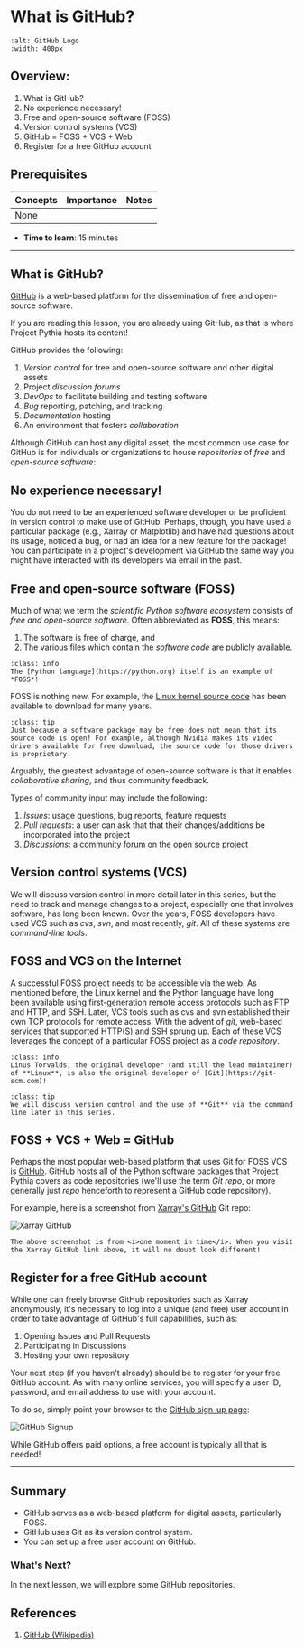 # What is GitHub?

```{image} ../../images/GitHub-logo.png
:alt: GitHub Logo
:width: 400px
```

## Overview:

1.  What is GitHub?
1.  No experience necessary!
1.  Free and open-source software (FOSS)
1.  Version control systems (VCS)
1.  GitHub = FOSS + VCS + Web
1.  Register for a free GitHub account

## Prerequisites

| Concepts | Importance | Notes |
| -------- | ---------- | ----- |
| None     |            |       |

- **Time to learn**: 15 minutes

---

## What is GitHub?

[GitHub](https://github.com) is a web-based platform for the dissemination of free and open-source software.

If you are reading this lesson, you are already using GitHub, as that is where Project Pythia hosts its content!

GitHub provides the following:

1. _Version control_ for free and open-source software and other digital assets
1. Project _discussion forums_
1. _DevOps_ to facilitate building and testing software
1. _Bug_ reporting, patching, and tracking
1. _Documentation_ hosting
1. An environment that fosters _collaboration_

Although GitHub can host any digital asset, the most common use case for GitHub is for individuals or organizations to house _repositories_ of _free_ and _open-source software_:

## No experience necessary!

You do not need to be an experienced software developer or be proficient in version control to make use of GitHub! Perhaps, though, you have used a particular package (e.g., Xarray or Matplotlib) and have had questions about its usage, noticed a bug, or had an idea for a new feature for the package! You can participate in a project's development via GitHub the same way you might have interacted with its developers via email in the past.

## Free and open-source software (FOSS)

Much of what we term the _scientific Python software ecosystem_ consists of _free and open-source software_. Often abbreviated as **FOSS**, this means:

1.  The software is free of charge, and
1.  The various files which contain the _software code_ are publicly available.

```{admonition} Did you know?
:class: info
The [Python language](https://python.org) itself is an example of *FOSS*!
```

FOSS is nothing new. For example, the [Linux kernel source code](https://kernel.org) has been available to download for many years.

```{admonition} Free $\neq$ open source!
:class: tip
Just because a software package may be free does not mean that its source code is open! For example, although Nvidia makes its video drivers available for free download, the source code for those drivers is proprietary.
```

Arguably, the greatest advantage of open-source software is that it enables _collaborative sharing_, and thus community feedback.

Types of community input may include the following:

1. _Issues_: usage questions, bug reports, feature requests
1. _Pull requests_: a user can ask that that their changes/additions be incorporated into the project
1. _Discussions_: a community forum on the open source project

## Version control systems (VCS)

We will discuss version control in more detail later in this series, but the need to track and manage changes to a project, especially one that involves software, has long been known. Over the years, FOSS developers have used VCS such as _cvs_, _svn_, and most recently, _git_. All of these systems are _command-line tools_.

## FOSS and VCS on the Internet

A successful FOSS project needs to be accessible via the web. As mentioned before, the Linux kernel and the Python language have long been available using first-generation remote access protocols such as FTP and HTTP, and SSH. Later, VCS tools such as cvs and svn established their own TCP protocols for remote access. With the advent of _git_, web-based services that supported HTTP(S) and SSH sprung up. Each of these VCS leverages the concept of a particular FOSS project as a <i>code repository</i>.

```{admonition} Did you know?
:class: info
Linus Torvalds, the original developer (and still the lead maintainer) of **Linux**, is also the original developer of [Git](https://git-scm.com)!
```

```{admonition} Stay tuned!
:class: tip
We will discuss version control and the use of **Git** via the command line later in this series.
```

## FOSS + VCS + Web = GitHub

Perhaps the most popular web-based platform that uses Git for FOSS VCS is [GitHub](https://github.com). GitHub hosts all of the Python software packages that Project Pythia covers as code repositories (we'll use the term <i>Git repo</i>, or more generally just <i>repo</i> henceforth to represent a GitHub code repository).

For example, here is a screenshot from [Xarray's GitHub](https://github.com/pydata/xarray) Git repo:

<img src="../../images/XarrayGithub.png" alt="Xarray GitHub">

```{note}
The above screenshot is from <i>one moment in time</i>. When you visit the Xarray GitHub link above, it will no doubt look different!
```

## Register for a free GitHub account

While one can freely browse GitHub repositories such as Xarray anonymously, it's necessary to log into a unique (and free) user account in order to take advantage of GitHub's full capabilities, such as:

1. Opening Issues and Pull Requests
1. Participating in Discussions
1. Hosting your own repository

Your next step (if you haven't already) should be to register for your free GitHub account. As with many online services, you will specify a user ID, password, and email address to use with your account.

To do so, simply point your browser to the [GitHub sign-up page](https://github.com/join):

<img src="../../images/GitHubJoin.png" alt="GitHub Signup">

While GitHub offers paid options, a free account is typically all that is needed!

---

## Summary

- GitHub serves as a web-based platform for digital assets, particularly FOSS.
- GitHub uses Git as its version control system.
- You can set up a free user account on GitHub.

### What's Next?

In the next lesson, we will explore some GitHub repositories.

## References

1. [GitHub (Wikipedia)](https://en.wikipedia.org/wiki/GitHub)

